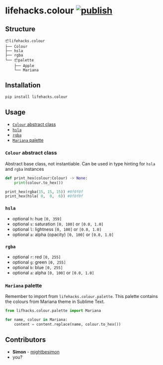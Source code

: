# lifehacks.colour [![publish](https://github.com/mightbesimon/lifehacks.colour/actions/workflows/publish.yml/badge.svg)](https://github.com/mightbesimon/lifehacks.colour)

## Structure

```plaintext
📦lifehacks.colour
├── Colour
├── hsla
├── rgba
└── 📦palette
    ├── Apple
    └── Mariana
```

## Installation

```bash
pip install lifehacks.colour
```

## Usage

- [`Colour` abstract class](#colour-abstract-class)
- [`hsla`](#hsla)
- [`rgba`](#rgba)
- [`Mariana` palette](#mariana-palette)

### `Colour` abstract class

Abstract base class, not instantiable.
Can be used in type hinting for `hsla` and `rgba` instances

```python
def print_hex(colour:Colour) -> None:
	print(colour.to_hex())

print_hex(rgba(15, 15, 15))	#0f0f0f
print_hex(hsla( 0,  0,  6))	#0f0f0f
```

### `hsla`

- optional `h`: hue `[0, 359]`
- optional `s`: saturation `[0, 100]` or `[0.0, 1.0]`
- optional `l`: lightness `[0, 100]` or `[0.0, 1.0]`
- optional `a`: alpha (opacity) `[0, 100]` or `[0.0, 1.0]`

### `rgba`

- optional `r`: red `[0, 255]`
- optional `g`: green `[0, 255]`
- optional `b`: blue `[0, 255]`
- optional `a`: alpha `[0, 100]` or `[0.0, 1.0]`

### `Mariana` palette

Remember to import from `lifehacks.colour.palette`.
This palette contains the colours from Mariana theme in Sublime Text.

```python
from lifhacks.colour.palette import Mariana

for name, colour in Mariana:
    content = content.replace(name, colour.to_hex())
```

## Contributors

- **Simon** - [mightbesimon](https://github.com/mightbesimon)
- you?
